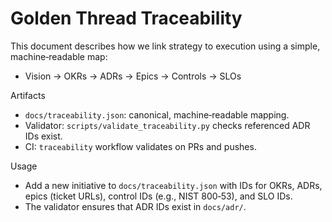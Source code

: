 # Golden Thread Traceability

This document describes how we link strategy to execution using a simple, machine‑readable map:

- Vision → OKRs → ADRs → Epics → Controls → SLOs

Artifacts

- `docs/traceability.json`: canonical, machine‑readable mapping.
- Validator: `scripts/validate_traceability.py` checks referenced ADR IDs exist.
- CI: `traceability` workflow validates on PRs and pushes.

Usage

- Add a new initiative to `docs/traceability.json` with IDs for OKRs, ADRs, epics (ticket URLs), control IDs (e.g., NIST 800‑53), and SLO IDs.
- The validator ensures that ADR IDs exist in `docs/adr/`.

